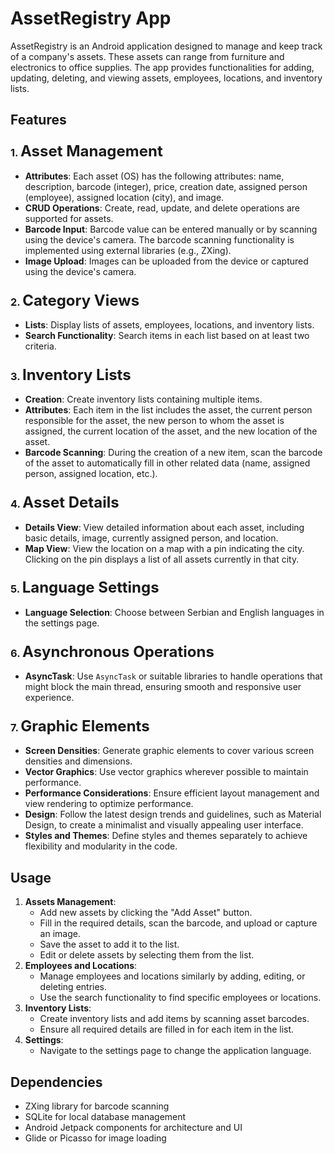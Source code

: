 # AssetRegistry App

AssetRegistry is an Android application designed to manage and keep track of a company's assets. These assets can range from furniture and electronics to office supplies. The app provides functionalities for adding, updating, deleting, and viewing assets, employees, locations, and inventory lists.

## Features

### 1. <font size="5">Asset Management</font>
<ul>
    <li><strong>Attributes</strong>: Each asset (OS) has the following attributes: name, description, barcode (integer), price, creation date, assigned person (employee), assigned location (city), and image.</li>
    <li><strong>CRUD Operations</strong>: Create, read, update, and delete operations are supported for assets.</li>
    <li><strong>Barcode Input</strong>: Barcode value can be entered manually or by scanning using the device's camera. The barcode scanning functionality is implemented using external libraries (e.g., ZXing).</li>
    <li><strong>Image Upload</strong>: Images can be uploaded from the device or captured using the device's camera.</li>
</ul>

### 2. <font size="5">Category Views</font>
<ul>
    <li><strong>Lists</strong>: Display lists of assets, employees, locations, and inventory lists.</li>
    <li><strong>Search Functionality</strong>: Search items in each list based on at least two criteria.</li>
</ul>

### 3. <font size="5">Inventory Lists</font>
<ul>
    <li><strong>Creation</strong>: Create inventory lists containing multiple items.</li>
    <li><strong>Attributes</strong>: Each item in the list includes the asset, the current person responsible for the asset, the new person to whom the asset is assigned, the current location of the asset, and the new location of the asset.</li>
    <li><strong>Barcode Scanning</strong>: During the creation of a new item, scan the barcode of the asset to automatically fill in other related data (name, assigned person, assigned location, etc.).</li>
</ul>

### 4. <font size="5">Asset Details</font>
<ul>
    <li><strong>Details View</strong>: View detailed information about each asset, including basic details, image, currently assigned person, and location.</li>
    <li><strong>Map View</strong>: View the location on a map with a pin indicating the city. Clicking on the pin displays a list of all assets currently in that city.</li>
</ul>

### 5. <font size="5">Language Settings</font>
<ul>
    <li><strong>Language Selection</strong>: Choose between Serbian and English languages in the settings page.</li>
</ul>

### 6. <font size="5">Asynchronous Operations</font>
<ul>
    <li><strong>AsyncTask</strong>: Use <code>AsyncTask</code> or suitable libraries to handle operations that might block the main thread, ensuring smooth and responsive user experience.</li>
</ul>

### 7. <font size="5">Graphic Elements</font>
<ul>
    <li><strong>Screen Densities</strong>: Generate graphic elements to cover various screen densities and dimensions.</li>
    <li><strong>Vector Graphics</strong>: Use vector graphics wherever possible to maintain performance.</li>
    <li><strong>Performance Considerations</strong>: Ensure efficient layout management and view rendering to optimize performance.</li>
    <li><strong>Design</strong>: Follow the latest design trends and guidelines, such as Material Design, to create a minimalist and visually appealing user interface.</li>
    <li><strong>Styles and Themes</strong>: Define styles and themes separately to achieve flexibility and modularity in the code.</li>
</ul>


## Usage

<ol>
    <li><strong>Assets Management</strong>:
        <ul>
            <li>Add new assets by clicking the "Add Asset" button.</li>
            <li>Fill in the required details, scan the barcode, and upload or capture an image.</li>
            <li>Save the asset to add it to the list.</li>
            <li>Edit or delete assets by selecting them from the list.</li>
        </ul>
    </li>
    <li><strong>Employees and Locations</strong>:
        <ul>
            <li>Manage employees and locations similarly by adding, editing, or deleting entries.</li>
            <li>Use the search functionality to find specific employees or locations.</li>
        </ul>
    </li>
    <li><strong>Inventory Lists</strong>:
        <ul>
            <li>Create inventory lists and add items by scanning asset barcodes.</li>
            <li>Ensure all required details are filled in for each item in the list.</li>
        </ul>
    </li>
    <li><strong>Settings</strong>:
        <ul>
            <li>Navigate to the settings page to change the application language.</li>
        </ul>
    </li>
</ol>

## Dependencies

<ul>
    <li>ZXing library for barcode scanning</li>
    <li>SQLite for local database management</li>
    <li>Android Jetpack components for architecture and UI</li>
    <li>Glide or Picasso for image loading</li>
</ul>
